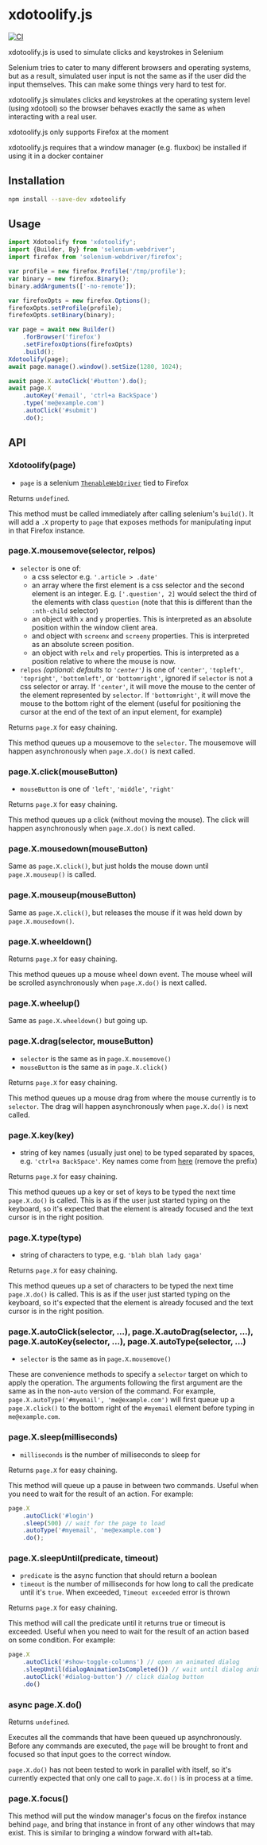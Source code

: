 # xdotoolify.js

[![CI](https://github.com/stoarca/xdotoolify.js/actions/workflows/ci.yml/badge.svg)](https://github.com/stoarca/xdotoolify.js/actions/workflows/ci.yml)

xdotoolify.js is used to simulate clicks and keystrokes in Selenium

Selenium tries to cater to many different browsers and operating systems,
but as a result, simulated user input is not the same as if the user
did the input themselves. This can make some things very hard to test for.

xdotoolify.js simulates clicks and keystrokes at the operating system level
(using xdotool) so the browser behaves exactly the same as when interacting
with a real user.

xdotoolify.js only supports Firefox at the moment

xdotoolify.js requires that a window manager (e.g. fluxbox) be installed if
using it in a docker container

## Installation

```bash
npm install --save-dev xdotoolify
```

## Usage

```js
import Xdotoolify from 'xdotoolify';
import {Builder, By} from 'selenium-webdriver';
import firefox from 'selenium-webdriver/firefox';

var profile = new firefox.Profile('/tmp/profile');
var binary = new firefox.Binary();
binary.addArguments(['-no-remote']);

var firefoxOpts = new firefox.Options();
firefoxOpts.setProfile(profile);
firefoxOpts.setBinary(binary);

var page = await new Builder()
    .forBrowser('firefox')
    .setFirefoxOptions(firefoxOpts)
    .build();
Xdotoolify(page);
await page.manage().window().setSize(1280, 1024);

await page.X.autoClick('#button').do();
await page.X
    .autoKey('#email', 'ctrl+a BackSpace')
    .type('me@example.com')
    .autoClick('#submit')
    .do();
```

## API

### Xdotoolify(page)

  - `page` is a selenium [`ThenableWebDriver`][1] tied to Firefox

Returns `undefined`.

This method must be called immediately after calling selenium's `build()`.
It will add a `.X` property to `page` that exposes methods for manipulating
input in that Firefox instance.

### page.X.mousemove(selector, relpos)

  - `selector` is one of:
    - a css selector e.g. `'.article > .date'`
    - an array where the first element is a css selector and the second element is an integer. E.g. `['.question', 2]` would select the third of the elements with class `question` (note that this is different than the `:nth-child` selector)
    - an object with `x` and `y` properties. This is interpreted as an absolute position within the window client area.
    - and object with `screenx` and `screeny` properties. This is interpreted as an absolute screen position.
    - an object with `relx` and `rely` properties. This is interpreted as a position relative to where the mouse is now.
  - `relpos` *(optional: defaults to `'center'`)* is one of `'center'`, `'topleft'`, `'topright'`, `'bottomleft'`, or `'bottomright'`, ignored if `selector` is not a css selector or array. If `'center'`, it will move the mouse to the center of the element represented by `selector`. If `'bottomright'`, it will move the mouse to the bottom right of the element (useful for positioning the cursor at the end of the text of an input element, for example)

Returns `page.X` for easy chaining.

This method queues up a mousemove to the `selector`. The mousemove will happen
asynchronously when `page.X.do()` is next called.

### page.X.click(mouseButton)

  - `mouseButton` is one of `'left'`, `'middle'`, `'right'`

Returns `page.X` for easy chaining.

This method queues up a click (without moving the mouse). The click will happen
asynchronously when `page.X.do()` is next called.

### page.X.mousedown(mouseButton)

Same as `page.X.click()`, but just holds the mouse down until `page.X.mouseup()` is called.

### page.X.mouseup(mouseButton)

Same as `page.X.click()`, but releases the mouse if it was held down by `page.X.mousedown()`.

### page.X.wheeldown()

Returns `page.X` for easy chaining.

This method queues up a mouse wheel down event. The mouse wheel will be
scrolled asynchronously when `page.X.do()` is next called.

### page.X.wheelup()

Same as `page.X.wheeldown()` but going up.

### page.X.drag(selector, mouseButton)

  - `selector` is the same as in `page.X.mousemove()`
  - `mouseButton` is the same as in `page.X.click()`

Returns `page.X` for easy chaining.

This method queues up a mouse drag from where the mouse currently is to `selector`. The drag will happen asynchronously when `page.X.do()` is next called.

### page.X.key(key)

  - string of key names (usually just one) to be typed separated by spaces, e.g. `'ctrl+a BackSpace'`. Key names come from [here][2] (remove the prefix)

Returns `page.X` for easy chaining.

This method queues up a key or set of keys to be typed the next time `page.X.do()` is called. This is as if the user just started typing on the keyboard, so it's expected that the element is already focused and the text cursor is in the right position.

### page.X.type(type)

  - string of characters to type, e.g. `'blah blah lady gaga'`

Returns `page.X` for easy chaining.

This method queues up a set of characters to be typed the next time `page.X.do()` is called. This is as if the user just started typing on the keyboard, so it's expected that the element is already focused and the text cursor is in the right position.

### page.X.autoClick(selector, ...), page.X.autoDrag(selector, ...), page.X.autoKey(selector, ...), page.X.autoType(selector, ...)

  - `selector` is the same as in `page.X.mousemove()`

These are convenience methods to specify a `selector` target on which to apply the operation. The arguments following the first argument are the same as in the non-`auto` version of the command. For example, `page.X.autoType('#myemail', 'me@example.com')` will first queue up a `page.X.click()` to the bottom right of the `#myemail` element before typing in `me@example.com`.

### page.X.sleep(milliseconds)

  - `milliseconds` is the number of milliseconds to sleep for

Returns `page.X` for easy chaining.

This method will queue up a pause in between two commands. Useful when you need
to wait for the result of an action. For example:

```js
page.X
    .autoClick('#login')
    .sleep(500) // wait for the page to load
    .autoType('#myemail', 'me@example.com')
    .do();
```

### page.X.sleepUntil(predicate, timeout)

  - `predicate` is the async function that should return a boolean
  - `timeout` is the number of milliseconds for how long to call the predicate until it's `true`. When exceeded, `Timeout exceeded` error is thrown

Returns `page.X` for easy chaining.

This method will call the predicate until it returns true or timeout is exceeded. Useful when you need
to wait for the result of an action based on some condition. For example:

```js
page.X
    .autoClick('#show-toggle-columns') // open an animated dialog
    .sleepUntil(dialogAnimationIsCompleted()) // wait until dialog animation is completed
    .autoClick('#dialog-button') // click dialog button
    .do()
```

### async page.X.do()

Returns `undefined`.

Executes all the commands that have been queued up asynchronously. Before any
commands are executed, the `page` will be brought to front and focused so
that input goes to the correct window.

`page.X.do()` has not been tested to work in parallel with itself, so it's
currently expected that only one call to `page.X.do()` is in process at a time.

### page.X.focus()

This method will put the window manager's focus on the firefox instance
behind `page`, and bring that instance in front of any other windows that
may exist. This is similar to bringing a window forward with alt+tab.

[1]: http://seleniumhq.github.io/selenium/docs/api/javascript/module/selenium-webdriver/index_exports_ThenableWebDriver.html
[2]: https://cgit.freedesktop.org/xorg/proto/x11proto/plain/keysymdef.h
